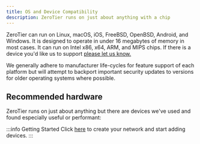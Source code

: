 ```yaml
---
title: OS and Device Compatibility
description: ZeroTier runs on just about anything with a chip
---
```


ZeroTier can run on Linux, macOS, iOS, FreeBSD, OpenBSD, Android, and Windows. It is designed to operate in under 16 megabytes of memory in most cases. It can run on Intel x86, x64, ARM, and MIPS chips. If there is a device you'd like us to support [please let us know.](https://github.com/zerotier/ZeroTierOne)

We generally adhere to manufacturer life-cycles for feature support of each platform but will attempt to backport important security updates to versions for older operating systems where possible.

## Recommended hardware

ZeroTier runs on just about anything but there are devices we've used and found especially useful or performant:

:::info Getting Started
Click [here](/start/) to create your network and start adding devices.
:::
